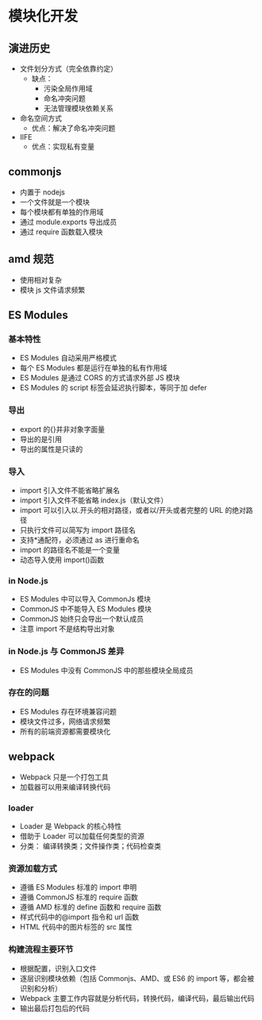 # 模块化开发

## 演进历史

- 文件划分方式（完全依靠约定）
  - 缺点：
    - 污染全局作用域
    - 命名冲突问题
    - 无法管理模块依赖关系
- 命名空间方式
  - 优点：解决了命名冲突问题
- IIFE
  - 优点：实现私有变量

## commonjs

- 内置于 nodejs
- 一个文件就是一个模块
- 每个模块都有单独的作用域
- 通过 module.exports 导出成员
- 通过 require 函数载入模块

## amd 规范

- 使用相对复杂
- 模块 js 文件请求频繁

## ES Modules

### 基本特性

- ES Modules 自动采用严格模式
- 每个 ES Modules 都是运行在单独的私有作用域
- ES Modules 是通过 CORS 的方式请求外部 JS 模块
- ES Modules 的 script 标签会延迟执行脚本，等同于加 defer

### 导出

- export 的{}并非对象字面量
- 导出的是引用
- 导出的属性是只读的

### 导入

- import 引入文件不能省略扩展名
- import 引入文件不能省略 index.js（默认文件）
- import 可以引入以.开头的相对路径，或者以/开头或者完整的 URL 的绝对路径
- 只执行文件可以简写为 import 路径名
- 支持\*通配符，必须通过 as 进行重命名
- import 的路径名不能是一个变量
- 动态导入使用 import()函数

### in Node.js

- ES Modules 中可以导入 CommonJs 模块
- CommonJS 中不能导入 ES Modules 模块
- CommonJS 始终只会导出一个默认成员
- 注意 import 不是结构导出对象

### in Node.js 与 CommonJS 差异

- ES Modules 中没有 CommonJS 中的那些模块全局成员

### 存在的问题

- ES Modules 存在环境兼容问题
- 模块文件过多，网络请求频繁
- 所有的前端资源都需要模块化

## webpack

- Webpack 只是一个打包工具
- 加载器可以用来编译转换代码

### loader

- Loader 是 Webpack 的核心特性
- 借助于 Loader 可以加载任何类型的资源
- 分类： 编译转换类；文件操作类；代码检查类

### 资源加载方式

- 遵循 ES Modules 标准的 import 申明
- 遵循 CommonJS 标准的 require 函数
- 遵循 AMD 标准的 define 函数和 require 函数
- 样式代码中的@import 指令和 url 函数
- HTML 代码中的图片标签的 src 属性

### 构建流程主要环节

- 根据配置，识别入口文件
- 逐层识别模块依赖（包括 Commonjs、AMD、或 ES6 的 import 等，都会被识别和分析）
- Webpack 主要工作内容就是分析代码，转换代码，编译代码，最后输出代码
- 输出最后打包后的代码
